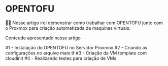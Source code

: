 # OPENTOFU


 🤩🤩
Nesse artigo irei demonstrar como trabalhar com OPENTOFU junto com o  Proxmox para criação automatizada de maquinas virtuais.

Conteudo apresentado nesse artigo

#1 - Instalação do OPENTOFU no Servidor Proxmox
#2 - Criando as configurações no arquivo main.tf 
#3 - Criação da VM template com cloudinit
#4 - Realizando testes para criação de VMs



